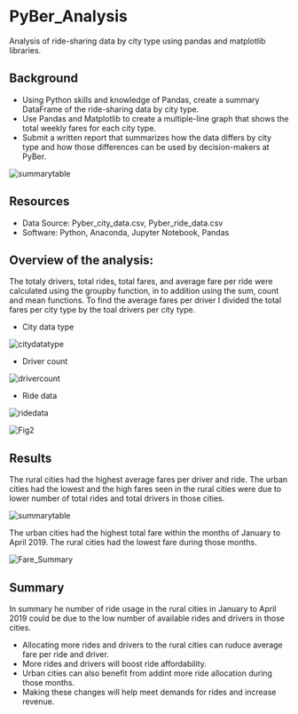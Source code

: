 # PyBer_Analysis
Analysis of ride-sharing data by city type using pandas and matplotlib libraries.

## Background
* Using Python skills and knowledge of Pandas, create a summary DataFrame of the ride-sharing data by city type. 
* Use Pandas and Matplotlib to create a multiple-line graph that shows the total weekly fares for each city type.
* Submit a written report that summarizes how the data differs by city type and how those differences can be used by decision-makers at PyBer.

![summarytable](https://user-images.githubusercontent.com/106033535/179428624-27d09164-e05b-4365-a061-6ae22d7af835.png)

## Resources
* Data Source: Pyber_city_data.csv, Pyber_ride_data.csv
* Software: Python, Anaconda, Jupyter Notebook, Pandas

## Overview of the analysis:
The totaly drivers, total rides, total fares, and average fare per ride were calculated using the groupby function, in to addition using the sum, count and mean functions. To find the average fares per driver I divided the total fares per city type by the toal drivers per city type. 

* City data type

![citydatatype](https://user-images.githubusercontent.com/106033535/179428648-c9894c34-0eb9-46db-a8c4-ba7ab67e2628.png)

* Driver count

![drivercount](https://user-images.githubusercontent.com/106033535/179428679-c357053b-ea80-4901-bf64-d98433a14284.png)


* Ride data

![ridedata](https://user-images.githubusercontent.com/106033535/179428690-bd9d88bc-e430-4f27-88d3-a487dc3af0ee.png)

![Fig2](https://user-images.githubusercontent.com/106033535/179429125-43e8040c-9c8e-463f-a6eb-656d83e8c665.png)



## Results
The rural cities had the highest average fares per driver and ride. The urban cities had the lowest and the high fares seen in the rural cities were due to lower number of total rides and total drivers in those cities. 

![summarytable](https://user-images.githubusercontent.com/106033535/179428947-5eac714e-7e91-4139-a829-077ccf7ac4ce.png)

The urban cities had the highest total fare within the months of January to April 2019. The rural cities had the lowest fare during those months.  

![Fare_Summary](https://user-images.githubusercontent.com/106033535/179428960-53178fc1-490b-4286-91e9-396da14b2cc0.png)


## Summary
In summary he number of ride usage in the rural cities in January to April 2019 could be due to the low number of available rides and drivers in those cities.
* Allocating more rides and drivers to the rural cities can ruduce average fare per ride and driver. 
* More rides and drivers will boost ride affordability. 
* Urban cities can also benefit from addint more ride allocation during those months. 
* Making these changes will help meet demands for rides and increase revenue. 
